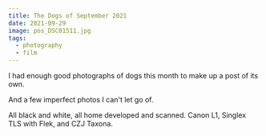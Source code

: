 ```yaml
---
title: The Dogs of September 2021
date: 2021-09-29
image: pos_DSC01511.jpg
tags:
  - photography
  - film
---
```


I had enough good photographs of dogs this month to make up a post of its own.


<v-img src="pos_DSC01203.jpg" alt="bar" :dirp="dir"></v-img>
<v-img src="pos_DSC01511.jpg" alt="bar" :dirp="dir"></v-img>
<v-img src="pos_DSC01514.jpg" alt="bar" :dirp="dir"></v-img>
<v-img src="pos_DSC01646.jpg" alt="bar" :dirp="dir"></v-img>

<v-img src="pos_DSC01497.jpg" alt="bar" :dirp="dir"></v-img>
<v-img src="pos_DSC01700.jpg" alt="bar" :dirp="dir"></v-img>
<v-img src="pos_DSC01701.jpg" alt="bar" :dirp="dir"></v-img>
<v-img src="pos_DSC01703.jpg" alt="bar" :dirp="dir"></v-img>
<v-img src="pos_DSC01712.jpg" alt="bar" :dirp="dir"></v-img>
<v-img src="pos_DSC01716.jpg" alt="bar" :dirp="dir"></v-img>


And a few imperfect photos I can't let go of.

<v-img src="pos_DSC01448a.jpg" alt="bar" :dirp="dir"></v-img>
<v-img src="pos_DSC01469.jpg" alt="bar" :dirp="dir"></v-img>
<v-img src="pos_DSC01481.jpg" alt="bar" :dirp="dir"></v-img>




All black and white, all home developed and scanned.   Canon L1, Singlex TLS with Flek, and CZJ Taxona.